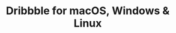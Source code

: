 ---
name: Dribbble
url: 'https://dribbble.com'
category: Social Networking
title: 'Dribbble for macOS, Windows & Linux'
key: dribbble

---